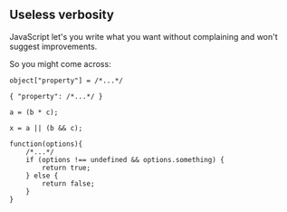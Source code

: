 ## Useless verbosity

JavaScript let's you write what you want without complaining and won't suggest improvements.

So you might come across:

```
object["property"] = /*...*/

{ "property": /*...*/ }

a = (b * c);

x = a || (b && c);

function(options){
    /*...*/
    if (options !== undefined && options.something) {
        return true;
    } else {
        return false;
    }
}

```